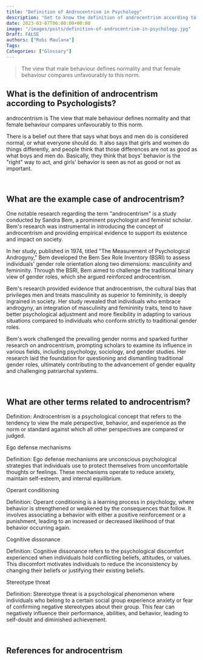 ```yaml
---
title: "Definition of Androcentrism in Psychology"
description: "Get to know the definition of androcentrism according to psychologists."
date: 2023-03-07T06:00:00+00:00
image: "/images/posts/definition-of-androcentrism-in-psychology.jpg"
Draft: FALSE
authors: ["Robi Maulana"]
Tags: 
Categories: ["Glossary"]
---
```






> The view that male behaviour defines normality and that female behaviour compares unfavourably to this norm.

## What is the definition of androcentrism according to Psychologists?

androcentrism is The view that male behaviour defines normality and that female behaviour compares unfavourably to this norm.

There is a belief out there that says what boys and men do is considered normal, or what everyone should do. It also says that girls and women do things differently, and people think that those differences are not as good as what boys and men do. Basically, they think that boys' behavior is the "right" way to act, and girls' behavior is seen as not as good or not as important.

 

## What are the example case of androcentrism?

One notable research regarding the term "androcentrism" is a study conducted by Sandra Bem, a prominent psychologist and feminist scholar. Bem's research was instrumental in introducing the concept of androcentrism and providing empirical evidence to support its existence and impact on society.

In her study, published in 1974, titled "The Measurement of Psychological Androgyny," Bem developed the Bem Sex Role Inventory (BSRI) to assess individuals' gender role orientation along two dimensions: masculinity and femininity. Through the BSRI, Bem aimed to challenge the traditional binary view of gender roles, which she argued reinforced androcentrism.

Bem's research provided evidence that androcentrism, the cultural bias that privileges men and treats masculinity as superior to femininity, is deeply ingrained in society. Her study revealed that individuals who embrace androgyny, an integration of masculinity and femininity traits, tend to have better psychological adjustment and more flexibility in adapting to various situations compared to individuals who conform strictly to traditional gender roles.

Bem's work challenged the prevailing gender norms and sparked further research on androcentrism, prompting scholars to examine its influence in various fields, including psychology, sociology, and gender studies. Her research laid the foundation for questioning and dismantling traditional gender roles, ultimately contributing to the advancement of gender equality and challenging patriarchal systems.

 

## What are other terms related to androcentrism?

Definition: Androcentrism is a psychological concept that refers to the tendency to view the male perspective, behavior, and experience as the norm or standard against which all other perspectives are compared or judged.

Ego defense mechanisms

Definition: Ego defense mechanisms are unconscious psychological strategies that individuals use to protect themselves from uncomfortable thoughts or feelings. These mechanisms operate to reduce anxiety, maintain self-esteem, and internal equilibrium.

Operant conditioning

Definition: Operant conditioning is a learning process in psychology, where behavior is strengthened or weakened by the consequences that follow. It involves associating a behavior with either a positive reinforcement or a punishment, leading to an increased or decreased likelihood of that behavior occurring again.

Cognitive dissonance

Definition: Cognitive dissonance refers to the psychological discomfort experienced when individuals hold conflicting beliefs, attitudes, or values. This discomfort motivates individuals to reduce the inconsistency by changing their beliefs or justifying their existing beliefs.

Stereotype threat

Definition: Stereotype threat is a psychological phenomenon where individuals who belong to a certain social group experience anxiety or fear of confirming negative stereotypes about their group. This fear can negatively influence their performance, abilities, and behavior, leading to self-doubt and diminished achievement.

 

## References for androcentrism
